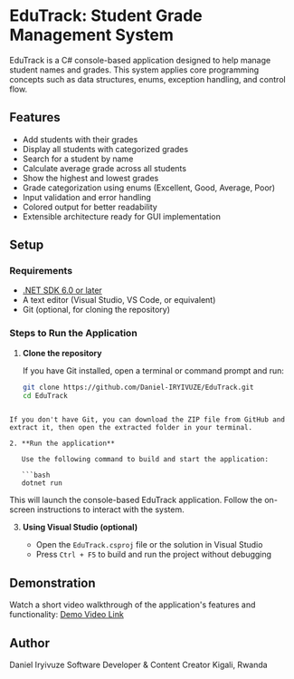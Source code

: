 # EduTrack: Student Grade Management System

EduTrack is a C# console-based application designed to help manage student names and grades. This system applies core programming concepts such as data structures, enums, exception handling, and control flow.

## Features

- Add students with their grades
- Display all students with categorized grades
- Search for a student by name
- Calculate average grade across all students
- Show the highest and lowest grades
- Grade categorization using enums (Excellent, Good, Average, Poor)
- Input validation and error handling
- Colored output for better readability
- Extensible architecture ready for GUI implementation

## Setup

### Requirements

- [.NET SDK 6.0 or later](https://dotnet.microsoft.com/en-us/download)
- A text editor (Visual Studio, VS Code, or equivalent)
- Git (optional, for cloning the repository)

### Steps to Run the Application

1. **Clone the repository**

   If you have Git installed, open a terminal or command prompt and run:

   ```bash
   git clone https://github.com/Daniel-IRYIVUZE/EduTrack.git
   cd EduTrack
````

If you don't have Git, you can download the ZIP file from GitHub and extract it, then open the extracted folder in your terminal.

2. **Run the application**

   Use the following command to build and start the application:

   ```bash
   dotnet run
````

   This will launch the console-based EduTrack application. Follow the on-screen instructions to interact with the system.

3. **Using Visual Studio (optional)**

   * Open the `EduTrack.csproj` file or the solution in Visual Studio
   * Press `Ctrl + F5` to build and run the project without debugging

## Demonstration

Watch a short video walkthrough of the application's features and functionality:
[Demo Video Link](https://youtu.be/aWyeeSmltU0)

## Author

Daniel Iryivuze
Software Developer & Content Creator
Kigali, Rwanda

````
